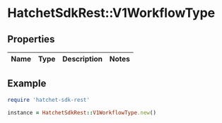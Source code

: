 # HatchetSdkRest::V1WorkflowType

## Properties

| Name | Type | Description | Notes |
| ---- | ---- | ----------- | ----- |

## Example

```ruby
require 'hatchet-sdk-rest'

instance = HatchetSdkRest::V1WorkflowType.new()
```

